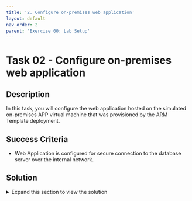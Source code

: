 ```yaml
---
title: '2. Configure on-premises web application'
layout: default
nav_order: 2
parent: 'Exercise 00: Lab Setup'
---
```


# Task 02 - Configure on-premises web application

## Description

In this task, you will configure the web application hosted on the simulated on-premises APP virtual machine that was provisioned by the ARM Template deployment.

## Success Criteria

* Web Application is configured for secure connection to the database server over the internal network.

## Solution

<details markdown="block">
<summary>Expand this section to view the solution</summary>

1. In the **Azure Portal**, navigate to the **Resource Group** that you created for this lab, then select the **On-premises Workload VM** named similar to `terrafirm-onprem-workload-vm`.

    ![The Resource group with on-premises workload VM highlighted.](../../resources/images/lab00_02_VirtualMachine.png "Azure resource group")

1. On the **Virtual Machine** blade, locate and copy the **Private IP Address** for the VM.

    ![The Virtual machine blade with Public IP Address highlighted.](../../resources/images/lab00_02_VMIPAddress.png "Virtual machine public IP")

1. You will need this IP address to configure the web application to use the database workload server

1. In the **Azure Portal**, navigate to the **Resource Group** that you created for this lab, then select the **On-premises APP VM** named similar to `terrafirm-onprem-app-vm`.

    ![The Resource group with on-premises workload VM highlighted.](../../resources/images/lab02_02_VirtualMachine.png "Azure resource group")

1. On the **Virtual Machine** blade, locate and copy the **Public IP Address** for the VM.

    ![The Virtual machine blade with Public IP Address highlighted.](../../resources/images/lab02_02_VMIPAddress.png "Virtual machine public IP")

At the top of the Azure Portal, select the **Cloud Shell** icon to open up the Azure Cloud Shell.

![Cloud Shell icon is highlighted.](../../resources/images/lab02_02_AzureCloudShell.png "Cloud Shell icon")

1. Within the **Cloud Shell**, enter the following `ssh` command to connect to the VM using SSH. Be sure to replace the `<ip-address>` placeholder with the **Public IP Address** that was just copied for the VM.

    ```bash
    ssh demouser@<ip-address>
    ```

1. When prompted, enter `y` and press Enter to access the certificate warning for this VM. Then continue by entering the **Password** for the VM.

    ![Cloud Shell is open with SSH certificate and password prompt.](../../resources/images/lab02_02_ConnectToVMssh.png "Cloud Shell")

    > **Note**: Enter the password you chose when provisioning the VM in the setup lab.

1. Once connected to the VM via SSH, run the following command to install the git utility on the server

    ``` bash
    sudo yum install git  -y
    ```

This will install the git utility.

1. You will now clone the remote git repository holding a script which will configure the web app on the application server. Run the following command:

    ``` bash
    sudo git clone https://github.com/microsoft/TechExcel-Migrate-Linux-workloads.git
    ```

1. You can now run the configuration script by using the following command:

    ``` bash
    sudo bash TechExcel-Migrate-Linux-workloads/resources/deployment/onprem/APP-workload-install.sh
    ```

You will get a status message of `The script was successful`

1. Execute the following command to open the `orders.php` file for the web application in a text editor. The application needs to be configured to connect to the **Azure Database for PostgreSQL Flexible Server** database that was previously migrated.

    ```bash
    sudo nano /var/www/html/orders.php
    ```

    ![orders.php file is open in editor.](../../resources/images/lab00_02_OrdersPhPFile.png "orders.php file")

1. Within the `orders.php` file, set the following values for the **database connection details** section to configure it for the on-premises PostgreSQL Server.

    1. **host**: Enter the **Private IP Address** for the **terrafirm-onprem-workload-vm** instance that was  copied in step 2.
    1. Note: The IP address may already be 10.0.0.4 in which case, press `^X` (ctrl-X) to exit the editor.

1. If you did need to change the **host** entry then to save the file, press `^X` (ctrl-X) to exit the editor, press `Y` to save the modified buffer, then press **Enter** to write the changes to the file.

You have now learnt some basic Linux commands and configured the web application to use the database on an internal network rather than across the internet.

</details>
